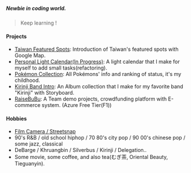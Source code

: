##### Newbie in coding world.<br>
> Keep learning ! 

#### Projects
* [Taiwan Featured Spots](https://linooohon.github.io/googlemap/14_feature_spots.html): Introduction of Taiwan's featured spots with Google Map.
* [Personal Light Calendar(In Progress)](https://linooohon1997.azurewebsites.net/Calendar_App/Calender.html): A light calendar that I make for myself to add small tasks(refactoring).
* [Pokémon Collection](https://linooohon1997.azurewebsites.net/20210104_PokemonApp_Final/PokemonApp_Final.html): All Pokémons' info and ranking of status, it's my childhood.
* [Kirinji Band Intro](https://github.com/linooohon/Kirinji_Intro_App): An Album collection that I make for my favorite band "Kirinji" with Storyboard.
* [RaiseBuBu](https://mycarplanwebsite.azurewebsites.net/): A Team demo projects, crowdfunding platform with E-commerce system. (Azure Free Tier(F1))

#### Hobbies
- [Film Camera / Streetsnap](https://www.instagram.com/970106__/) 
- 90's R&B / old school hiphop / 70 80's city pop / 90 00's chinese pop / some jazz, classical
- DeBarge / Khruangbin / Silverbus / Kirinji / Delegation..
- Some movie, some coffee, and also tea(むぎ茶, Oriental Beauty, Tieguanyin).
